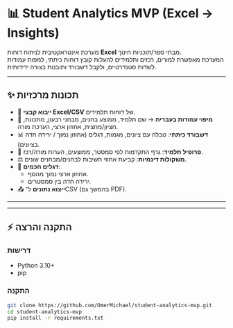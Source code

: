 # 📊 Student Analytics MVP (Excel → Insights)

מערכת אינטראקטיבית לניתוח דוחות **Excel** מבתי ספר/תוכניות חינוך.  
המערכת מאפשרת למורים, רכזים ותלמידים להעלות קובץ דוחות כיתתי, למפות עמודות לשדות סטנדרטיים, ולקבל דשבורד ותובנות בצורה ידידותית.

---

## ✨ תכונות מרכזיות
- 📂 **ייבוא קבצי Excel/CSV** של דוחות תלמידים.  
- 📝 **מיפוי עמודות בעברית** → שם תלמיד, ממוצע בחנים, מבחני רבעון, מתכונת, חציון/מחצית, אחוזון ארצי, הערכת מורה.  
- 📊 **דשבורד כיתתי**: טבלה עם ציונים, מגמות, דגלים (אחוזון נמוך / ירידה חדה בציונים).  
- 👤 **פרופיל תלמיד**: גרף התקדמות לפי סמסטר, ממוצעים, הערות מורה/רכז.  
- ⚖️ **משקולות דינמיות**: קביעת אחוזי חשיבות לבחנים/מבחנים שונים.  
- 🚩 **דגלים חכמים**:
  - אחוזון ארצי נמוך מהסף.
  - ירידה חדה בין סמסטרים.  
- 📤 **ייצוא נתונים** ל־CSV (בהמשך גם PDF).  

---



---

## ⚡ התקנה והרצה

### דרישות
- Python 3.10+
- pip

### התקנה
```bash
git clone https://github.com/OmerMichael/student-analytics-mvp.git
cd student-analytics-mvp
pip install -r requirements.txt
